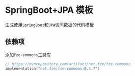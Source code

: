 # SpringBoot+JPA 模板

生成使用`SpringBoot`和`JPA`访问数据的代码模板

## 依赖项

添加`fze-commons`工具库

```kts
// https://mvnrepository.com/artifact/net.fze/fze-commons
implementation("net.fze:fze-commons:0.4.7")
```
